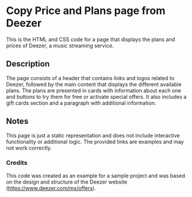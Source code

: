 # Copy Price and Plans page from Deezer
This is the HTML and CSS code for a page that displays the plans and prices of Deezer, a music streaming service.

## Description
The page consists of a header that contains links and logos related to Deezer, followed by the main content that displays the different available plans. The plans are presented in cards with information about each one and buttons to try them for free or activate special offers. It also includes a gift cards section and a paragraph with additional information.

## Notes
This page is just a static representation and does not include interactive functionality or additional logic.
The provided links are examples and may not work correctly.

### Credits
This code was created as an example for a sample project and was based on the design and structure of the Deezer website (https://www.deezer.com/mx/offers).
